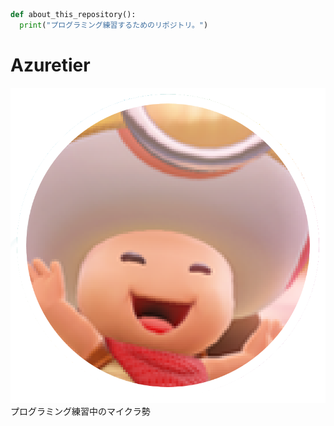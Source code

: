 ```python
def about_this_repository():
  print("プログラミング練習するためのリポジトリ。")
```

# Azuretier
<img src="./azure.png">
                      プログラミング練習中のマイクラ勢
